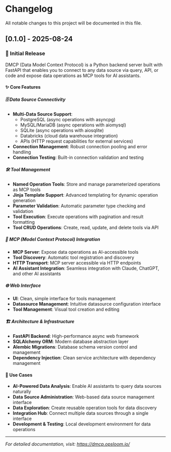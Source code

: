 # Changelog

All notable changes to this project will be documented in this file.

## [0.1.0] - 2025-08-24

### 🚀 Initial Release

DMCP (Data Model Context Protocol) is a Python backend server built with FastAPI that enables you to connect to any data source via query, API, or code and expose data operations as MCP tools for AI assistants.

#### ✨ Core Features

##### 🗄️ Data Source Connectivity
- **Multi-Data Source Support**: 
  - PostgreSQL (async operations with asyncpg)
  - MySQL/MariaDB (async operations with aiomysql)
  - SQLite (async operations with aiosqlite)
  - Databricks (cloud data warehouse integration)
  - APIs (HTTP request capabilities for external services)
- **Connection Management**: Robust connection pooling and error handling
- **Connection Testing**: Built-in connection validation and testing

##### 🛠️ Tool Management
- **Named Operation Tools**: Store and manage parameterized operations as MCP tools
- **Jinja Template Support**: Advanced templating for dynamic operation generation
- **Parameter Validation**: Automatic parameter type checking and validation
- **Tool Execution**: Execute operations with pagination and result formatting
- **Tool CRUD Operations**: Create, read, update, and delete tools via API

##### 🔌 MCP (Model Context Protocol) Integration
- **MCP Server**: Expose data operations as AI-accessible tools
- **Tool Discovery**: Automatic tool registration and discovery
- **HTTP Transport**: MCP server accessible via HTTP endpoints
- **AI Assistant Integration**: Seamless integration with Claude, ChatGPT, and other AI assistants

##### 🌐 Web Interface
- **UI**: Clean, simple interface for tools management
- **Datasource Management**: Intuitive datasource configuration interface
- **Tool Management**: Visual tool creation and editing

##### 🏗️ Architecture & Infrastructure
- **FastAPI Backend**: High-performance async web framework
- **SQLAlchemy ORM**: Modern database abstraction layer
- **Alembic Migrations**: Database schema version control and management
- **Dependency Injection**: Clean service architecture with dependency management

#### 🎯 Use Cases
- **AI-Powered Data Analysis**: Enable AI assistants to query data sources naturally
- **Data Source Administration**: Web-based data source management interface
- **Data Exploration**: Create reusable operation tools for data discovery
- **Integration Hub**: Connect multiple data sources through a single interface
- **Development & Testing**: Local development environment for data operations

---

*For detailed documentation, visit: https://dmcp.opsloom.io/*

